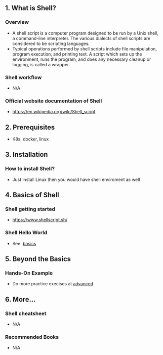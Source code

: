 ## 1. What is Shell?

### Overview

- A shell script is a computer program designed to be run by a Unix shell, a command-line interpreter. The various dialects of shell scripts are considered to be scripting languages.
- Typical operations performed by shell scripts include file manipulation, program execution, and printing text. A script which sets up the environment, runs the program, and does any necessary cleanup or logging, is called a wrapper.

### Shell workflow

- N/A

### Official website documentation of Shell

- https://en.wikipedia.org/wiki/Shell_script

## 2. Prerequisites

- K8s, docker, linux

## 3. Installation

### How to install Shell?

- Just install Linux then you would have shell enviroment as well

## 4. Basics of Shell

### Shell getting started

- https://www.shellscript.sh/

### Shell Hello World

- See: [basics](./basics/)

## 5. Beyond the Basics

### Hands-On Example

- Do more practice execises at [advanced](./advanced/)

## 6. More...

### Shell cheatsheet

- N/A

### Recommended Books

- N/A

